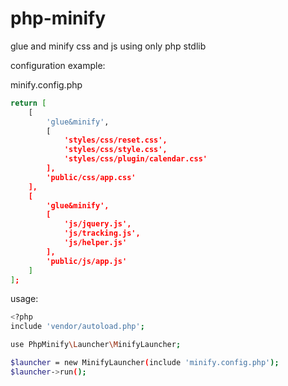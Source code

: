 php-minify
==========

glue and minify css and js using only php stdlib

configuration example:

minify.config.php
```sh
return [
    [
        'glue&minify',
        [
            'styles/css/reset.css',
            'styles/css/style.css',
            'styles/css/plugin/calendar.css'
        ],
        'public/css/app.css'
    ],
    [
        'glue&minify',
        [
            'js/jquery.js',
            'js/tracking.js',
            'js/helper.js'
        ],
        'public/js/app.js'
    ]
];
```

usage:
```sh
<?php
include 'vendor/autoload.php';

use PhpMinify\Launcher\MinifyLauncher;

$launcher = new MinifyLauncher(include 'minify.config.php');
$launcher->run();
```
